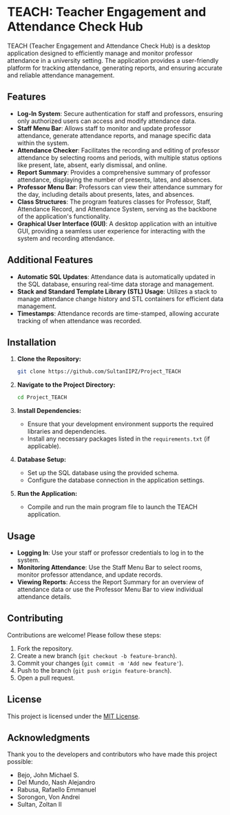 # TEACH: Teacher Engagement and Attendance Check Hub

TEACH (Teacher Engagement and Attendance Check Hub) is a desktop application designed to efficiently manage and monitor professor attendance in a university setting. The application provides a user-friendly platform for tracking attendance, generating reports, and ensuring accurate and reliable attendance management.

## Features

- **Log-In System**: Secure authentication for staff and professors, ensuring only authorized users can access and modify attendance data.
- **Staff Menu Bar**: Allows staff to monitor and update professor attendance, generate attendance reports, and manage specific data within the system.
- **Attendance Checker**: Facilitates the recording and editing of professor attendance by selecting rooms and periods, with multiple status options like present, late, absent, early dismissal, and online.
- **Report Summary**: Provides a comprehensive summary of professor attendance, displaying the number of presents, lates, and absences.
- **Professor Menu Bar**: Professors can view their attendance summary for the day, including details about presents, lates, and absences.
- **Class Structures**: The program features classes for Professor, Staff, Attendance Record, and Attendance System, serving as the backbone of the application's functionality.
- **Graphical User Interface (GUI)**: A desktop application with an intuitive GUI, providing a seamless user experience for interacting with the system and recording attendance.

## Additional Features

- **Automatic SQL Updates**: Attendance data is automatically updated in the SQL database, ensuring real-time data storage and management.
- **Stack and Standard Template Library (STL) Usage**: Utilizes a stack to manage attendance change history and STL containers for efficient data management.
- **Timestamps**: Attendance records are time-stamped, allowing accurate tracking of when attendance was recorded.

## Installation

1. **Clone the Repository:**
   ```bash
   git clone https://github.com/SultanIIPZ/Project_TEACH
   ```
2. **Navigate to the Project Directory:**
   ```bash
   cd Project_TEACH
   ```
3. **Install Dependencies:**
   - Ensure that your development environment supports the required libraries and dependencies.
   - Install any necessary packages listed in the `requirements.txt` (if applicable).

4. **Database Setup:**
   - Set up the SQL database using the provided schema.
   - Configure the database connection in the application settings.

5. **Run the Application:**
   - Compile and run the main program file to launch the TEACH application.

## Usage

- **Logging In**: Use your staff or professor credentials to log in to the system.
- **Monitoring Attendance**: Use the Staff Menu Bar to select rooms, monitor professor attendance, and update records.
- **Viewing Reports**: Access the Report Summary for an overview of attendance data or use the Professor Menu Bar to view individual attendance details.

## Contributing

Contributions are welcome! Please follow these steps:

1. Fork the repository.
2. Create a new branch (`git checkout -b feature-branch`).
3. Commit your changes (`git commit -m 'Add new feature'`).
4. Push to the branch (`git push origin feature-branch`).
5. Open a pull request.

## License

This project is licensed under the [MIT License](LICENSE).

## Acknowledgments

 Thank you to the developers and contributors who have made this project possible:
- Bejo, John Michael S.
- Del Mundo, Nash  Alejandro
- Rabusa, Rafaello Emmanuel
- Sorongon, Von Andrei
- Sultan, Zoltan II




